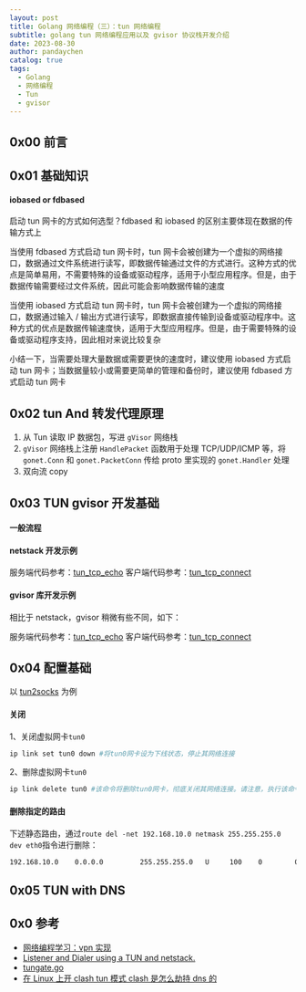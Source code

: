 ```yaml
---
layout: post
title: Golang 网络编程（三）：tun 网络编程
subtitle: golang tun 网络编程应用以及 gvisor 协议栈开发介绍
date: 2023-08-30
author: pandaychen
catalog: true
tags:
  - Golang
  - 网络编程
  - Tun
  - gvisor
---
```



##  0x00    前言


##  0x01  基础知识

####  iobased or fdbased

启动 tun 网卡的方式如何选型？fdbased 和 iobased 的区别主要体现在数据的传输方式上

当使用 fdbased 方式启动 tun 网卡时，tun 网卡会被创建为一个虚拟的网络接口，数据通过文件系统进行读写，即数据传输通过文件的方式进行。这种方式的优点是简单易用，不需要特殊的设备或驱动程序，适用于小型应用程序。但是，由于数据传输需要经过文件系统，因此可能会影响数据传输的速度

当使用 iobased 方式启动 tun 网卡时，tun 网卡会被创建为一个虚拟的网络接口，数据通过输入 / 输出方式进行读写，即数据直接传输到设备或驱动程序中。这种方式的优点是数据传输速度快，适用于大型应用程序。但是，由于需要特殊的设备或驱动程序支持，因此相对来说比较复杂

小结一下，当需要处理大量数据或需要更快的速度时，建议使用 iobased 方式启动 tun 网卡；当数据量较小或需要更简单的管理和备份时，建议使用 fdbased 方式启动 tun 网卡

##  0x02 tun And 转发代理原理

1.  从 Tun 读取 IP 数据包，写进 `gVisor` 网络栈
2.  `gVisor` 网络栈上注册 `HandlePacket` 函数用于处理 TCP/UDP/ICMP 等，将 `gonet.Conn` 和 `gonet.PacketConn` 传给 proto 里实现的 `gonet.Handler` 处理
3.  双向流 copy


## 0x03 TUN gvisor 开发基础

####  一般流程

####  netstack 开发示例

服务端代码参考：[tun_tcp_echo](https://github.com/google/netstack/blob/master/tcpip/sample/tun_tcp_connect/main.go)
客户端代码参考：[tun_tcp_connect](https://github.com/google/netstack/blob/master/tcpip/sample/tun_tcp_connect/main.go)


####  gvisor 库开发示例
相比于 netstack，gvisor 稍微有些不同，如下：

服务端代码参考：[tun_tcp_echo](https://github.com/google/gvisor/blob/master/pkg/tcpip/sample/tun_tcp_echo/main.go)
客户端代码参考：[tun_tcp_connect](https://github.com/google/gvisor/blob/master/pkg/tcpip/sample/tun_tcp_connect/main.go)

##  0x04  配置基础
以 [tun2socks](https://github.com/xjasonlyu/tun2socks/wiki/Examples#linux) 为例


####  关闭

1、关闭虚拟网卡`tun0`

```BASH
ip link set tun0 down #将tun0网卡设为下线状态，停止其网络连接
```

2、删除虚拟网卡`tun0`

```BASH
ip link delete tun0 #该命令将删除tun0网卡，彻底关闭其网络连接。请注意，执行该命令后，tun0网卡的配置信息将被永久删除，无法恢复
```

####  删除指定的路由

下述静态路由，通过`route del -net 192.168.10.0 netmask 255.255.255.0 dev eth0`指令进行删除：

```BASH
192.168.10.0    0.0.0.0         255.255.255.0   U     100    0        0 eth0 
```

##  0x05  TUN with DNS

[](https://dreamacro.github.io/clash/)

##  0x0 参考
-   [网络编程学习：vpn 实现](https://www.jianshu.com/p/e74374a9c473)
-   [Listener and Dialer using a TUN and netstack.](https://github.com/costinm/tungate)
-   [tungate.go](https://github.com/costinm/tungate/blob/main/gvisor/cmd/tungate.go)
-   [在 Linux 上开 clash tun 模式 clash 是怎么劫持 dns 的](https://www.v2ex.com/t/880652)